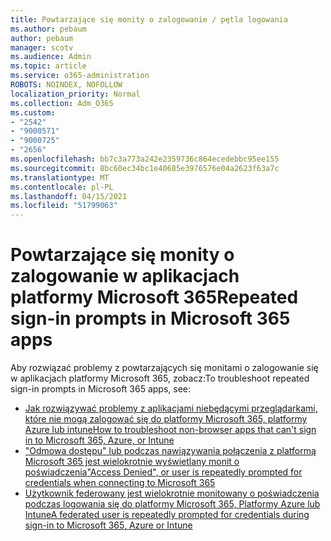 ```yaml
---
title: Powtarzające się monity o zalogowanie / pętla logowania
ms.author: pebaum
author: pebaum
manager: scotv
ms.audience: Admin
ms.topic: article
ms.service: o365-administration
ROBOTS: NOINDEX, NOFOLLOW
localization_priority: Normal
ms.collection: Adm_O365
ms.custom:
- "2542"
- "9000571"
- "9000725"
- "2656"
ms.openlocfilehash: bb7c3a773a242e2359736c864ecedebbc95ee155
ms.sourcegitcommit: 8bc60ec34bc1e40685e3976576e04a2623f63a7c
ms.translationtype: MT
ms.contentlocale: pl-PL
ms.lasthandoff: 04/15/2021
ms.locfileid: "51799063"
---
```

# <a name="repeated-sign-in-prompts-in-microsoft-365-apps"></a><span data-ttu-id="ff7c7-102">Powtarzające się monity o zalogowanie w aplikacjach platformy Microsoft 365</span><span class="sxs-lookup"><span data-stu-id="ff7c7-102">Repeated sign-in prompts in Microsoft 365 apps</span></span>

<span data-ttu-id="ff7c7-103">Aby rozwiązać problemy z powtarzających się monitami o zalogowanie się w aplikacjach platformy Microsoft 365, zobacz:</span><span class="sxs-lookup"><span data-stu-id="ff7c7-103">To troubleshoot repeated sign-in prompts in Microsoft 365 apps, see:</span></span>

- [<span data-ttu-id="ff7c7-104">Jak rozwiązywać problemy z aplikacjami niebędącymi przeglądarkami, które nie mogą zalogować się do platformy Microsoft 365, platformy Azure lub intune</span><span class="sxs-lookup"><span data-stu-id="ff7c7-104">How to troubleshoot non-browser apps that can't sign in to Microsoft 365, Azure, or Intune</span></span>](https://support.office.com/article/how-to-troubleshoot-non-browser-apps-that-can-t-sign-in-to-office-365-azure-or-intune-3ba1b268-66f6-462c-b0e5-070f5c2603c1)
- [<span data-ttu-id="ff7c7-105">"Odmowa dostępu" lub podczas nawiązywania połączenia z platformą Microsoft 365 jest wielokrotnie wyświetlany monit o poświadczenia</span><span class="sxs-lookup"><span data-stu-id="ff7c7-105">"Access Denied", or user is repeatedly prompted for credentials when connecting to Microsoft 365</span></span>](https://docs.microsoft.com/office365/troubleshoot/security/access-denied-when-connect-to-office-365)
- [<span data-ttu-id="ff7c7-106">Użytkownik federowany jest wielokrotnie monitowany o poświadczenia podczas logowania się do platformy Microsoft 365, Platformy Azure lub Intune</span><span class="sxs-lookup"><span data-stu-id="ff7c7-106">A federated user is repeatedly prompted for credentials during sign-in to Microsoft 365, Azure or Intune</span></span>](https://docs.microsoft.com/office365/troubleshoot/authentication/federated-user-repeatedly-prompted-for-credentials)

